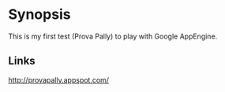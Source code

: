 Synopsis
========

This is my first test (Prova Pally)
to play with Google AppEngine.


Links
-----

http://provapally.appspot.com/
